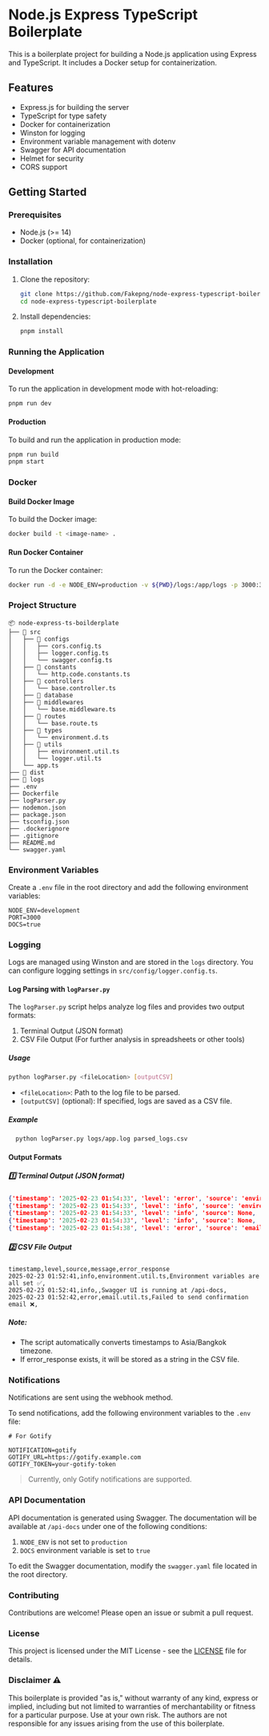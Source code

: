 # Node.js Express TypeScript Boilerplate

This is a boilerplate project for building a Node.js application using Express and TypeScript. It includes a Docker setup for containerization.

## Features

- Express.js for building the server
- TypeScript for type safety
- Docker for containerization
- Winston for logging
- Environment variable management with dotenv
- Swagger for API documentation
- Helmet for security
- CORS support

## Getting Started

### Prerequisites

- Node.js (>= 14)
- Docker (optional, for containerization)

### Installation

1. Clone the repository:

   ```bash
   git clone https://github.com/Fakepng/node-express-typescript-boilerplate.git
   cd node-express-typescript-boilerplate
   ```

2. Install dependencies:

   ```bash
   pnpm install
   ```

### Running the Application

#### Development

To run the application in development mode with hot-reloading:

```bash
pnpm run dev
```

#### Production

To build and run the application in production mode:

```bash
pnpm run build
pnpm start
```

### Docker

#### Build Docker Image

To build the Docker image:

```bash
docker build -t <image-name> .
```

#### Run Docker Container

To run the Docker container:

```bash
docker run -d -e NODE_ENV=production -v ${PWD}/logs:/app/logs -p 3000:3000 <image-name>
```

### Project Structure

```
📦 node-express-ts-boilderplate
├── 📂 src
│   ├── 📂 configs
│   │   ├── cors.config.ts
│   │   ├── logger.config.ts
│   │   └── swagger.config.ts
│   ├── 📂 constants
│   │   └── http.code.constants.ts
│   ├── 📂 controllers
│   │   └── base.controller.ts
│   ├── 📂 database
│   ├── 📂 middlewares
│   │   └── base.middleware.ts
│   ├── 📂 routes
│   │   └── base.route.ts
│   ├── 📂 types
│   │   └── environment.d.ts
│   ├── 📂 utils
│   │   ├── environment.util.ts
│   │   └── logger.util.ts
│   └── app.ts
├── 📂 dist
├── 📂 logs
├── .env
├── Dockerfile
├── logParser.py
├── nodemon.json
├── package.json
├── tsconfig.json
├── .dockerignore
├── .gitignore
├── README.md
└── swagger.yaml
```

### Environment Variables

Create a `.env` file in the root directory and add the following environment variables:

```
NODE_ENV=development
PORT=3000
DOCS=true
```

### Logging

Logs are managed using Winston and are stored in the `logs` directory. You can configure logging settings in `src/config/logger.config.ts`.

#### Log Parsing with `logParser.py`

The `logParser.py` script helps analyze log files and provides two output formats:

1. Terminal Output (JSON format)
2. CSV File Output (For further analysis in spreadsheets or other tools)

##### Usage

```bash
python logParser.py <fileLocation> [outputCSV]
```

- `<fileLocation>`: Path to the log file to be parsed.
- `[outputCSV]` (optional): If specified, logs are saved as a CSV file.

##### Example

```bash
  python logParser.py logs/app.log parsed_logs.csv
```

#### Output Formats

##### 1️⃣ Terminal Output (JSON format)

```json
{'timestamp': '2025-02-23 01:54:33', 'level': 'error', 'source': 'environment.util.ts', 'message': 'Environment variables are not set ❌'}
{'timestamp': '2025-02-23 01:54:33', 'level': 'info', 'source': 'environment.util.ts', 'message': 'Environment variables are all set ✅'}
{'timestamp': '2025-02-23 01:54:33', 'level': 'info', 'source': None, 'message': 'Swagger UI is running at /api-docs'}
{'timestamp': '2025-02-23 01:54:33', 'level': 'info', 'source': None, 'message': 'Server running at port 3000 🚀'}
{'timestamp': '2025-02-23 01:54:38', 'level': 'error', 'source': 'email.util.ts', 'message': 'Failed to send confirmation email ❌', 'error_response': {'statusCode': 401, 'timestamp': '2025-02-23 01:55:04', 'message': 'Unauthorized'}}
```

##### 2️⃣ CSV File Output

```pgsql
timestamp,level,source,message,error_response
2025-02-23 01:52:41,info,environment.util.ts,Environment variables are all set ✅,
2025-02-23 01:52:41,info,,Swagger UI is running at /api-docs,
2025-02-23 01:52:42,error,email.util.ts,Failed to send confirmation email ❌,
```

##### Note:

- The script automatically converts timestamps to Asia/Bangkok timezone.
- If error_response exists, it will be stored as a string in the CSV file.

### Notifications

Notifications are sent using the webhook method.

To send notifications, add the following environment variables to the `.env` file:

```
# For Gotify

NOTIFICATION=gotify
GOTIFY_URL=https://gotify.example.com
GOTIFY_TOKEN=your-gotify-token
```

> Currently, only Gotify notifications are supported.

### API Documentation

API documentation is generated using Swagger. The documentation will be available at `/api-docs` under one of the following conditions:

1. `NODE_ENV` is not set to `production`
2. `DOCS` environment variable is set to `true`

To edit the Swagger documentation, modify the `swagger.yaml` file located in the root directory.

### Contributing

Contributions are welcome! Please open an issue or submit a pull request.

### License

This project is licensed under the MIT License - see the [LICENSE](LICENSE) file for details.

### Disclaimer ⚠️

This boilerplate is provided "as is," without warranty of any kind, express or implied, including but not limited to warranties of merchantability or fitness for a particular purpose. Use at your own risk. The authors are not responsible for any issues arising from the use of this boilerplate.
